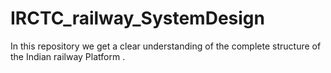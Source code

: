 # IRCTC_railway_SystemDesign
In this repository we get a clear understanding of the complete structure of the Indian railway Platform .
